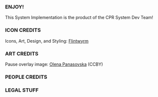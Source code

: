 ### ENJOY!
This System Implementation is the product of the CPR System Dev Team!

### ICON CREDITS
Icons, Art, Design, and Styling: [Flintwyrm](https://twitter.com/Flintwyrm) 

### ART CREDITS
Pause overlay image: [Olena Panasovska](https://thenounproject.com/term/cyberpunk/1797860/) (CCBY)

### PEOPLE CREDITS

### LEGAL STUFF


